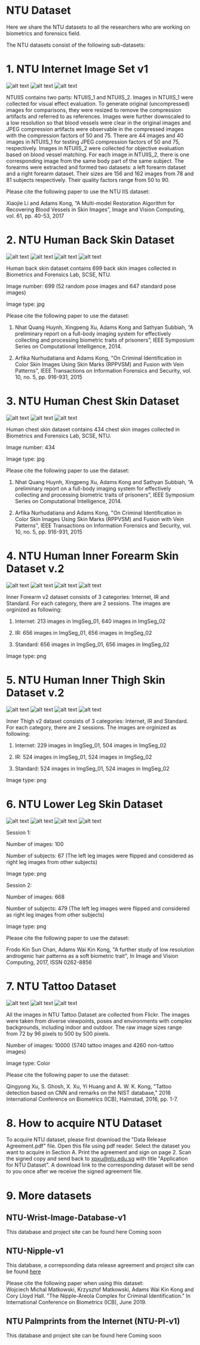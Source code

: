 # NTU Dataset
Here we share the NTU datasets to all the researchers who are working on biometrics and forensics field.

The NTU datasets consist of the following sub-datasets:
# 1. NTU Internet Image Set v1

![alt text](https://github.com/BFLTeam/NTU_Dataset/blob/master/Sample%20Images/Internet%20Images/02.jpg) ![alt text](https://github.com/BFLTeam/NTU_Dataset/blob/master/Sample%20Images/Internet%20Images/15.jpg) ![alt text](https://github.com/BFLTeam/NTU_Dataset/blob/master/Sample%20Images/Internet%20Images/29.jpg)

NTUIIS contains two parts: NTUIIS_1 and NTUIIS_2. Images in NTUIIS_1 were collected for visual effect evaluation. To generate original (uncompressed) images for comparisons, they were resized to remove the compression artifacts and referred to as references. Images were further downscaled to a low resolution so that blood vessels were clear in the original images and JPEG compression artifacts were observable in the compressed images with the compression factors of 50 and 75. There are 44 images and 40 images in NTUIIS_1 for testing JPEG compression factors of 50 and 75, respectively. Images in NTUIIS_2 were collected for objective evaluation based on blood vessel matching. For each image in NTUIIS_2, there is one corresponding image from the same body part of the same subject. The forearms were extracted and formed two datasets: a left forearm dataset and a right forearm dataset. Their sizes are 156 and 162 images from 78 and 81 subjects respectively. Their quality factors range from 50 to 90. 

Please cite the following paper to use the NTU IIS dataset:

Xiaojie Li and Adams Kong, “A Multi-model Restoration Algorithm for Recovering Blood Vessels in Skin Images”, Image and Vision Computing, vol. 61, pp. 40-53, 2017


# 2. NTU Human Back Skin Dataset

![alt text](https://github.com/BFLTeam/NTU_Dataset/blob/master/Sample%20Images/Back/0182_02_02.jpg) ![alt text](https://github.com/BFLTeam/NTU_Dataset/blob/master/Sample%20Images/Back/0184_01_01.jpg) ![alt text](https://github.com/BFLTeam/NTU_Dataset/blob/master/Sample%20Images/Back/0187_01_01.jpg) ![alt text](https://github.com/BFLTeam/NTU_Dataset/blob/master/Sample%20Images/Back/0188_01_01.jpg)

Human back skin dataset contains 699 back skin images collected in Biometrics and Forensics Lab, SCSE, NTU.

Image number: 699 (52 random pose images and 647 standard pose images)

Image type: jpg

Please cite the following paper to use the dataset:

1. Nhat Quang Huynh, Xingpeng Xu, Adams Kong and Sathyan Subbiah, “A preliminary report on a full-body imaging system for effectively collecting and processing biometric traits of prisoners”, IEEE Symposium Series on Computational Intelligence, 2014.

2. Arfika Nurhudatiana and Adams Kong, "On Criminal Identification in Color Skin Images Using Skin Marks (RPPVSM) and Fusion with Vein Patterns", IEEE Transactions on Information Forensics and Security, vol. 10, no. 5, pp. 916-931, 2015


# 3. NTU Human Chest Skin Dataset

![alt text](https://github.com/BFLTeam/NTU_Dataset/blob/master/Sample%20Images/Chest/0174_01_01.jpg) ![alt text](https://github.com/BFLTeam/NTU_Dataset/blob/master/Sample%20Images/Chest/0181_01_01.jpg) ![alt text](https://github.com/BFLTeam/NTU_Dataset/blob/master/Sample%20Images/Chest/0191_01_01.jpg)

Human chest skin dataset contains 434 chest skin images collected in Biometrics and Forensics Lab, SCSE, NTU.

Image number: 434

Image type: jpg

Please cite the following paper to use the dataset:

1. Nhat Quang Huynh, Xingpeng Xu, Adams Kong and Sathyan Subbiah, “A preliminary report on a full-body imaging system for effectively collecting and processing biometric traits of prisoners”, IEEE Symposium Series on Computational Intelligence, 2014.

2. Arfika Nurhudatiana and Adams Kong, "On Criminal Identification in Color Skin Images Using Skin Marks (RPPVSM) and Fusion with Vein Patterns", IEEE Transactions on Information Forensics and Security, vol. 10, no. 5, pp. 916-931, 2015


# 4. NTU Human Inner Forearm Skin Dataset v.2

![alt text](https://github.com/BFLTeam/NTU_Dataset/blob/master/Sample%20Images/Inner%20Forearm/seg_AL0013_00_02_04.png) ![alt text](https://github.com/BFLTeam/NTU_Dataset/blob/master/Sample%20Images/Inner%20Forearm/seg_AL0017_00_02_01.png) ![alt text](https://github.com/BFLTeam/NTU_Dataset/blob/master/Sample%20Images/Inner%20Forearm/seg_AL0018_00_02_01.png) ![alt text](https://github.com/BFLTeam/NTU_Dataset/blob/master/Sample%20Images/Inner%20Forearm/seg_AL0020_00_02_02.png)

Inner Forearm v2 dataset consists of 3 categories: Internet, IR and Standard. For each category, there are 2 sessions. The images are orginized as following:

1. Internet: 213 images in ImgSeg_01, 640 images in ImgSeg_02

2. IR: 656 images in ImgSeg_01, 656 images in ImgSeg_02

3. Standard: 656 images in ImgSeg_01, 656 images in ImgSeg_02

Image type: png


# 5. NTU Human Inner Thigh Skin Dataset v.2

![alt text](https://github.com/BFLTeam/NTU_Dataset/blob/master/Sample%20Images/Inner%20Thigh/seg_TL0006_00_01_01.png) ![alt text](https://github.com/BFLTeam/NTU_Dataset/blob/master/Sample%20Images/Inner%20Thigh/seg_TL0013_00_01_01.png) ![alt text](https://github.com/BFLTeam/NTU_Dataset/blob/master/Sample%20Images/Inner%20Thigh/seg_TL0014_00_01_01.png) ![alt text](https://github.com/BFLTeam/NTU_Dataset/blob/master/Sample%20Images/Inner%20Thigh/seg_TL0031_00_01_01.png)

Inner Thigh v2 dataset consists of 3 categories: Internet, IR and Standard. For each category, there are 2 sessions. The images are orginized as following:

1. Internet: 229 images in ImgSeg_01, 504 images in ImgSeg_02

2. IR: 524 images in ImgSeg_01, 524 images in ImgSeg_02

3. Standard: 524 images in ImgSeg_01, 524 images in ImgSeg_02

Image type: png

# 6. NTU Lower Leg Skin Dataset

![alt text](https://github.com/BFLTeam/NTU_Dataset/blob/master/Sample%20Images/Lower%20Legs/seg_YL0009_00_02_01.png) ![alt text](https://github.com/BFLTeam/NTU_Dataset/blob/master/Sample%20Images/Lower%20Legs/seg_YL0026_00_02_01.png) ![alt text](https://github.com/BFLTeam/NTU_Dataset/blob/master/Sample%20Images/Lower%20Legs/seg_YL0034_00_02_01.png) ![alt text](https://github.com/BFLTeam/NTU_Dataset/blob/master/Sample%20Images/Lower%20Legs/seg_YL0036_00_02_02.png)

Session 1:

Number of images: 100

Number of subjects: 67 (The left leg images were flipped and considered as right leg images from other subjects)

Image type: png


Session 2:

Number of images: 668

Number of subjects: 479 (The left leg images were flipped and considered as right leg images from other subjects)

Image type: png


Please cite the following paper to use the dataset:

Frodo Kin Sun Chan, Adams Wai Kin Kong, "A further study of low resolution androgenic hair patterns as a soft biometric trait", In Image and Vision Computing, 2017, ISSN 0262-8856


# 7. NTU Tattoo Dataset

![alt text](https://github.com/BFLTeam/NTU_Dataset/blob/master/Sample%20Images/Tattoo/100004.jpg) ![alt text](https://github.com/BFLTeam/NTU_Dataset/blob/master/Sample%20Images/Tattoo/100005.jpg) ![alt text](https://github.com/BFLTeam/NTU_Dataset/blob/master/Sample%20Images/Tattoo/100017.jpg)

All the images in NTU Tattoo Dataset are collected from Flickr. The images were taken from diverse viewpoints, poses and environments with complex backgrounds, including indoor and outdoor. The raw image sizes range from 72 by 96 pixels to 500 by 500 pixels.

Number of images: 10000 (5740 tattoo images and 4260 non-tattoo images)

Image type: Color

Please cite the following paper to use the dataset:

Qingyong Xu, S. Ghosh, X. Xu, Yi Huang and A. W. K. Kong, "Tattoo detection based on CNN and remarks on the NIST database," 2016 International Conference on Biometrics (ICB), Halmstad, 2016, pp. 1-7.


# 8. How to acquire NTU Dataset
To acquire NTU dataset, please first download the "Data Release Agreement.pdf" file. Open this file using pdf reader. Select the dataset you want to acquire in Section A. Print the agreement and sign on page 2. Scan the signed copy and send back to xpxu@ntu.edu.sg with title "Application for NTU Dataset". A download link to the corresponding dataset will be send to you once after we receive the signed agreement file.

# 9. More datasets 

## NTU-Wrist-Image-Database-v1
This database and project site can be found here
Coming soon
## NTU-Nipple-v1 
This database, a correpsonding data release agreement and project site can be found [here](https://github.com/matkowski-voy/The-Nipple-Areola-Complex-for-Criminal-Identification) 

Please cite the following paper when using this dataset:\
Wojciech Michal Matkowski, Krzysztof Matkowski, Adams Wai Kin Kong and Cory Lloyd Hall. "The Nipple-Areola Complex for Criminal Identification." In International Conference on Biometrics (ICB), June 2019.
## NTU Palmprints from the Internet (NTU-PI-v1) 
This database and project site can be found here
Coming soon
